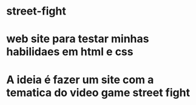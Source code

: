 # street-fight
# web site para testar minhas habilidaes em html e css
# A ideia é fazer um site com a tematica do video game street fight
